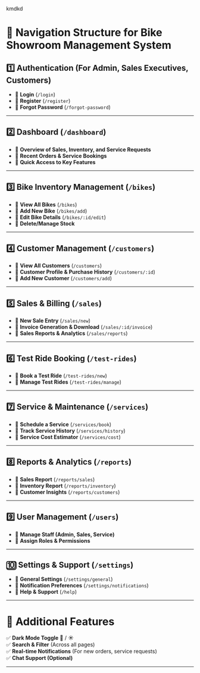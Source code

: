 
kmdkd
# **🚀 Navigation Structure for Bike Showroom Management System**  

## **1️⃣ Authentication** (For Admin, Sales Executives, Customers)  
- 🔹 **Login** (`/login`)  
- 🔹 **Register** (`/register`)  
- 🔹 **Forgot Password** (`/forgot-password`)  

---

## **2️⃣ Dashboard** (`/dashboard`)  
- 🔹 **Overview of Sales, Inventory, and Service Requests**  
- 🔹 **Recent Orders & Service Bookings**  
- 🔹 **Quick Access to Key Features**  

---

## **3️⃣ Bike Inventory Management** (`/bikes`)  
- 🔹 **View All Bikes** (`/bikes`)  
- 🔹 **Add New Bike** (`/bikes/add`)  
- 🔹 **Edit Bike Details** (`/bikes/:id/edit`)  
- 🔹 **Delete/Manage Stock**  

---

## **4️⃣ Customer Management** (`/customers`)  
- 🔹 **View All Customers** (`/customers`)  
- 🔹 **Customer Profile & Purchase History** (`/customers/:id`)  
- 🔹 **Add New Customer** (`/customers/add`)  

---

## **5️⃣ Sales & Billing** (`/sales`)  
- 🔹 **New Sale Entry** (`/sales/new`)  
- 🔹 **Invoice Generation & Download** (`/sales/:id/invoice`)  
- 🔹 **Sales Reports & Analytics** (`/sales/reports`)  

---

## **6️⃣ Test Ride Booking** (`/test-rides`)  
- 🔹 **Book a Test Ride** (`/test-rides/new`)  
- 🔹 **Manage Test Rides** (`/test-rides/manage`)  

---

## **7️⃣ Service & Maintenance** (`/services`)  
- 🔹 **Schedule a Service** (`/services/book`)  
- 🔹 **Track Service History** (`/services/history`)  
- 🔹 **Service Cost Estimator** (`/services/cost`)  

---

## **8️⃣ Reports & Analytics** (`/reports`)  
- 🔹 **Sales Report** (`/reports/sales`)  
- 🔹 **Inventory Report** (`/reports/inventory`)  
- 🔹 **Customer Insights** (`/reports/customers`)  

---

## **9️⃣ User Management** (`/users`)  
- 🔹 **Manage Staff (Admin, Sales, Service)**  
- 🔹 **Assign Roles & Permissions**  

---

## **🔟 Settings & Support** (`/settings`)  
- 🔹 **General Settings** (`/settings/general`)  
- 🔹 **Notification Preferences** (`/settings/notifications`)  
- 🔹 **Help & Support** (`/help`)  

---

# **🔗 Additional Features**  
✅ **Dark Mode Toggle** 🌙 / ☀️  
✅ **Search & Filter** (Across all pages)  
✅ **Real-time Notifications** (For new orders, service requests)  
✅ **Chat Support (Optional)**  

---


